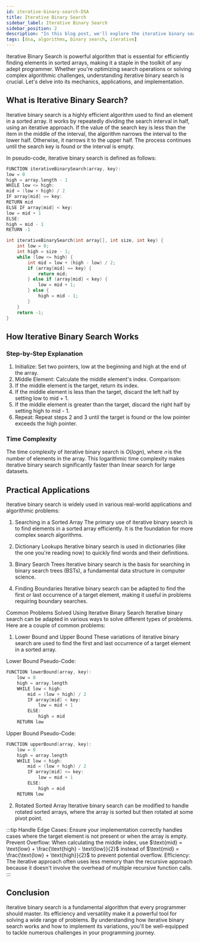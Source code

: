 ```yaml
---
id: iterative-binary-search-DSA
title: Iterative Binary Search
sidebar_label: Iterative Binary Search
sidebar_position: 2
description: "In this blog post, we'll explore the iterative binary search algorithm, a fundamental technique in computer science for efficiently finding an element in a sorted array. You'll learn what iterative binary search is, how it works, and its time complexity. We'll also cover practical applications and common problems you can solve using this algorithm. By the end, you'll have a thorough understanding of iterative binary search and how to implement it in your programming projects."
tags: [dsa, algorithms, binary search, iterative]
---
```


Iterative Binary Search is powerful algorithm that is essential for efficiently finding elements in sorted arrays, making it a staple in the toolkit of any adept programmer. Whether you're optimizing search operations or solving complex algorithmic challenges, understanding iterative binary search is crucial. Let's delve into its mechanics, applications, and implementation.

## What is Iterative Binary Search?

Iterative binary search is a highly efficient algorithm used to find an element in a sorted array. It works by repeatedly dividing the search interval in half, using an iterative approach. If the value of the search key is less than the item in the middle of the interval, the algorithm narrows the interval to the lower half. Otherwise, it narrows it to the upper half. The process continues until the search key is found or the interval is empty.

In pseudo-code, iterative binary search is defined as follows:

```cpp
FUNCTION iterativeBinarySearch(array, key):
low = 0
high = array.length - 1
WHILE low <= high:
mid = (low + high) / 2
IF array[mid] == key:
RETURN mid
ELSE IF array[mid] < key:
low = mid + 1
ELSE:
high = mid - 1
RETURN -1
```

```cpp
int iterativeBinarySearch(int array[], int size, int key) {
    int low = 0;
    int high = size - 1;
    while (low <= high) {
        int mid = low + (high - low) / 2;
        if (array[mid] == key) {
            return mid;
        } else if (array[mid] < key) {
            low = mid + 1;
        } else {
            high = mid - 1;
        }
    }
    return -1;
}
```

## How Iterative Binary Search Works

### Step-by-Step Explanation

1. Initialize: Set two pointers, low at the beginning and high at the end of the array.
2. Middle Element: Calculate the middle element's index.
Comparison:
3. If the middle element is the target, return its index.
4. If the middle element is less than the target, discard the left half by setting low to mid + 1.
5. If the middle element is greater than the target, discard the right half by setting high to mid - 1.
6. Repeat: Repeat steps 2 and 3 until the target is found or the low pointer exceeds the high pointer.

### Time Complexity

The time complexity of iterative binary search is $O(logn)$,
where $𝑛$ is the number of elements in the array. This logarithmic time complexity makes iterative binary search significantly faster than linear search for large datasets.

## Practical Applications

Iterative binary search is widely used in various real-world applications and algorithmic problems:

1. Searching in a Sorted Array
   The primary use of iterative binary search is to find elements in a sorted array efficiently. It is the foundation for more complex search algorithms.

2. Dictionary Lookups
   Iterative binary search is used in dictionaries (like the one you're reading now) to quickly find words and their definitions.

3. Binary Search Trees
   Iterative binary search is the basis for searching in binary search trees (BSTs), a fundamental data structure in computer science.

4. Finding Boundaries
   Iterative binary search can be adapted to find the first or last occurrence of a target element, making it useful in problems requiring boundary searches.

Common Problems Solved Using Iterative Binary Search
Iterative binary search can be adapted in various ways to solve different types of problems. Here are a couple of common problems:

1. Lower Bound and Upper Bound
   These variations of iterative binary search are used to find the first and last occurrence of a target element in a sorted array.

Lower Bound Pseudo-Code:

```cpp
FUNCTION lowerBound(array, key):
    low = 0
    high = array.length
    WHILE low < high:
        mid = (low + high) / 2
        IF array[mid] < key:
            low = mid + 1
        ELSE:
            high = mid
    RETURN low

```

Upper Bound Pseudo-Code:

```cpp
FUNCTION upperBound(array, key):
    low = 0
    high = array.length
    WHILE low < high:
        mid = (low + high) / 2
        IF array[mid] <= key:
            low = mid + 1
        ELSE:
            high = mid
    RETURN low


```

2. Rotated Sorted Array
   Iterative binary search can be modified to handle rotated sorted arrays, where the array is sorted but then rotated at some pivot point.

:::tip
Handle Edge Cases: Ensure your implementation correctly handles cases where the target element is not present or when the array is empty.
Prevent Overflow: When calculating the middle index, use $\text{mid} = \text{low} + \frac{\text{high} - \text{low}}{2}$ instead of $\text{mid} = \frac{\text{low} + \text{high}}{2}$ to prevent potential overflow.
Efficiency: The iterative approach often uses less memory than the recursive approach because it doesn't involve the overhead of multiple recursive function calls.
:::

## Conclusion

Iterative binary search is a fundamental algorithm that every programmer should master. Its efficiency and versatility make it a powerful tool for solving a wide range of problems. By understanding how iterative binary search works and how to implement its variations, you'll be well-equipped to tackle numerous challenges in your programming journey.
